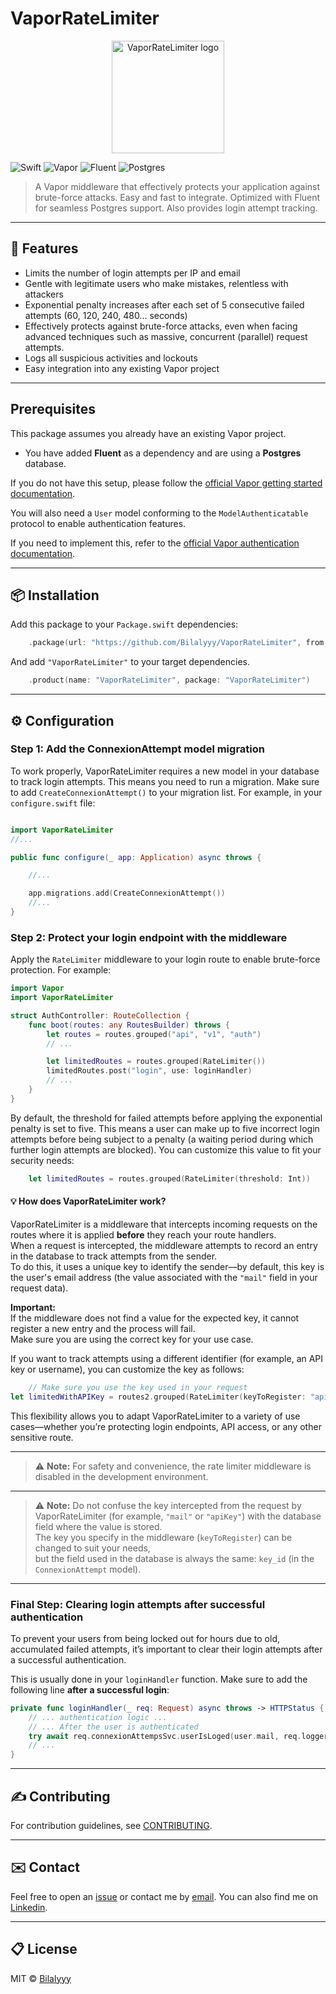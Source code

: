<!--
  README.md for VaporRateLimiter
  https://github.com/<your-github>/VaporRateLimiter
-->

# VaporRateLimiter

<p align="center">
  <img src="https://app-soon.com/wp-content/uploads/2025/07/RateLimiter-2.png" alt="VaporRateLimiter logo" width="180">
</p>


![Swift](https://img.shields.io/badge/swift-5.9+-orange?style=flat-square)
![Vapor](https://img.shields.io/badge/vapor-4.x-green?style=flat-square)
![Fluent](https://img.shields.io/badge/fluent-required-yellow?style=flat-square)
![Postgres](https://img.shields.io/badge/postgres-required-blue?style=flat-square)


> A Vapor middleware that effectively protects your application against brute-force attacks.
> Easy and fast to integrate. Optimized with Fluent for seamless Postgres support.
> Also provides login attempt tracking.

---

## 🚀 Features

- Limits the number of login attempts per IP and email
- Gentle with legitimate users who make mistakes, relentless with attackers
- Exponential penalty increases after each set of 5 consecutive failed attempts (60, 120, 240, 480... seconds)
- Effectively protects against brute-force attacks, even when facing advanced techniques such as massive, concurrent (parallel) request attempts.
- Logs all suspicious activities and lockouts
- Easy integration into any existing Vapor project

---
## Prerequisites

This package assumes you already have an existing Vapor project.

- You have added **Fluent** as a dependency and are using a **Postgres** database.

If you do not have this setup, please follow the [official Vapor getting started documentation](https://docs.vapor.codes/getting-started/hello-world/).

You will also need a `User` model conforming to the `ModelAuthenticatable` protocol to enable authentication features.

If you need to implement this, refer to the [official Vapor authentication documentation](https://docs.vapor.codes/security/authentication/#model-authenticatable).

---

## 📦 Installation

Add this package to your `Package.swift` dependencies:

```swift
    .package(url: "https://github.com/Bilalyyy/VaporRateLimiter", from: "1.0.0")
```

And add `"VaporRateLimiter"` to your target dependencies.

```swift
    .product(name: "VaporRateLimiter", package: "VaporRateLimiter")
```

---

## ⚙️ Configuration

### Step 1: Add the ConnexionAttempt model migration

To work properly, VaporRateLimiter requires a new model in your database to track login attempts.
This means you need to run a migration.
Make sure to add `CreateConnexionAttempt()` to your migration list.
For example, in your `configure.swift` file:

```swift

import VaporRateLimiter
//...

public func configure(_ app: Application) async throws {

    //...

    app.migrations.add(CreateConnexionAttempt())
    //...
}
```

### Step 2: Protect your login endpoint with the middleware

Apply the `RateLimiter` middleware to your login route to enable brute-force protection.
For example:

```swift
import Vapor
import VaporRateLimiter

struct AuthController: RouteCollection {
    func boot(routes: any RoutesBuilder) throws {
        let routes = routes.grouped("api", "v1", "auth")
        // ...

        let limitedRoutes = routes.grouped(RateLimiter())
        limitedRoutes.post("login", use: loginHandler)
        // ...
    }
}
```

By default, the threshold for failed attempts before applying the exponential penalty is set to five.
This means a user can make up to five incorrect login attempts before being subject to a penalty (a waiting period during which further login attempts are blocked).
You can customize this value to fit your security needs:

```swift
    let limitedRoutes = routes.grouped(RateLimiter(threshold: Int))
```

#### 💡 How does VaporRateLimiter work?

VaporRateLimiter is a middleware that intercepts incoming requests on the routes where it is applied **before** they reach your route handlers.  
When a request is intercepted, the middleware attempts to record an entry in the database to track attempts from the sender.  
To do this, it uses a unique key to identify the sender—by default, this key is the user's email address (the value associated with the `"mail"` field in your request data).

**Important:**  
If the middleware does not find a value for the expected key, it cannot register a new entry and the process will fail.  
Make sure you are using the correct key for your use case.

If you want to track attempts using a different identifier (for example, an API key or username), you can customize the key as follows:

```swift
    // Make sure you use the key used in your request
let limitedWithAPIKey = routes2.grouped(RateLimiter(keyToRegister: "apiKey"))
```
This flexibility allows you to adapt VaporRateLimiter to a variety of use cases—whether you’re protecting login endpoints, API access, or any other sensitive route.

---

> ⚠️ **Note:** For safety and convenience, the rate limiter middleware is disabled in the development environment.

---

> ⚠️ **Note:** Do not confuse the key intercepted from the request by VaporRateLimiter (for example, `"mail"` or `"apiKey"`) with the database field where the value is stored.  
> The key you specify in the middleware (`keyToRegister`) can be changed to suit your needs,  
> but the field used in the database is always the same: `key_id` (in the `ConnexionAttempt` model).

---

### Final Step: Clearing login attempts after successful authentication

To prevent your users from being locked out for hours due to old, accumulated failed attempts,
it’s important to clear their login attempts after a successful authentication.

This is usually done in your `loginHandler` function.
Make sure to add the following line **after a successful login**:

```swift
private func loginHandler(_ req: Request) async throws -> HTTPStatus {
    // ... authentication logic ...
    // ... After the user is authenticated
    try await req.connexionAttempsSvc.userIsLoged(user.mail, req.logger)
    // ...
}
```

---

## ✍️ Contributing

For contribution guidelines, see [CONTRIBUTING](CONTRIBUTING.md).

---

## ✉️ Contact

Feel free to open an [issue](../../issues) or contact me by [email](mailto:contact@app-soon.com).
You can also find me on [Linkedin](https://www.linkedin.com/in/gregory-larose-developpeur).

---

## 📋 License

MIT © [Bilalyyy](https://github.com/Bilalyyy)
            
